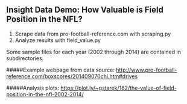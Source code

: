 Insight Data Demo: How Valuable is Field Position in the NFL?
------
1. Scrape data from pro-football-reference.com with scraping.py
2. Analyze results with field_value.py

Some sample files for each year (2002 through 2014) are contained in subdirectories.

#####Example webpage from data source:
http://www.pro-football-reference.com/boxscores/201409070chi.htm#drives

#####Analysis plots:
https://plot.ly/~gstarek/162/the-value-of-field-position-in-the-nfl-2002-2014/
